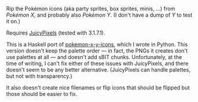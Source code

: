 Rip the Pokémon icons (aka party sprites, box sprites, minis, ...) from
_Pokémon X_, and probably also _Pokémon Y_.  (I don't have a dump of _Y_ to
test it on.)

Requires [JuicyPixels][] (tested with 3.1.7.1).

This is a Haskell port of [pokemon-x-y-icons][], which I wrote in Python.  This
version doesn't keep the palette order — in fact, the PNGs it creates don't use
palettes at all — and doesn't add sBIT chunks.  Unfortunately, at the time of
writing, I can't fix either of these issues with JuicyPixels, and there doesn't
seem to be any better alternative.  (JuicyPixels can handle palettes, but not
with transparency.)

It also doesn't create nice filenames or flip icons that should be flipped but
those should be easier to fix.

[JuicyPixels]: https://hackage.haskell.org/package/JuicyPixels
[pokemon-x-y-icons]: https://github.com/Zhorken/pokemon-x-y-icons
